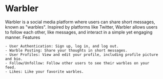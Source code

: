 # Warbler

Warbler is a social media platform where users can share short messages, known as "warbles". Inspired by platforms like Twitter, Warbler allows users to follow each other, like messages, and interact in a simple yet engaging manner.
Features

    - User Authentication: Sign up, log in, and log out.
    - Warble Posting: Share your thoughts in short messages.
    - User Profiles: View and edit your profile, including profile picture and bio.
    - Follow/Unfollow: Follow other users to see their warbles on your feed.
    - Likes: Like your favorite warbles.
